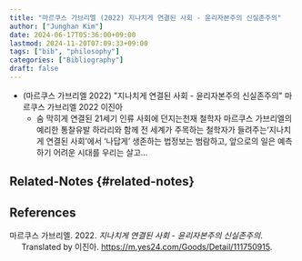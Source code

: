 ```yaml
---
title: "마르쿠스 가브리엘 (2022) 지나치게 연결된 사회 - 윤리자본주의 신실존주의"
author: ["Junghan Kim"]
date: 2024-06-17T05:36:00+09:00
lastmod: 2024-11-20T07:09:33+09:00
tags: ["bib", "philosophy"]
categories: ["Bibliography"]
draft: false
---
```


-   (마르쿠스 가브리엘 2022) "지나치게 연결된 사회 - 윤리자본주의 신실존주의" 마르쿠스 가브리엘 2022 이진아
    -   숨 막히게 연결된 21세기 인류 사회에 던지는천재 철학자 마르쿠스 가브리엘의 예리한 통찰유발 하라리와 함께 전 세계가 주목하는 철학자가 들려주는‘지나치게 연결된 사회’에서 ‘나답게’ 생존하는 법정보는 범람하고, 앞으로의 일은 예측하기 어려운 시대를 우리는 살고...


## Related-Notes {#related-notes}

## References

<style>.csl-entry{text-indent: -1.5em; margin-left: 1.5em;}</style><div class="csl-bib-body">
  <div class="csl-entry">마르쿠스 가브리엘. 2022. <i>지나치게 연결된 사회 - 윤리자본주의 신실존주의</i>. Translated by 이진아. <a href="https://m.yes24.com/Goods/Detail/111750915">https://m.yes24.com/Goods/Detail/111750915</a>.</div>
</div>
